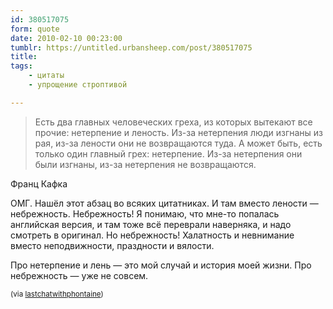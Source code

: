 ```yaml
---
id: 380517075
form: quote
date: 2010-02-10 00:23:00
tumblr: https://untitled.urbansheep.com/post/380517075
title: 
tags:
    - цитаты
    - упрощение строптивой

---
```


<blockquote>
Есть два главных человеческих греха, из которых вытекают все прочие: нетерпение и леность. Из-за нетерпения люди изгнаны из рая, из-за лености они не возвращаются туда. А может быть, есть только один главный грех: нетерпение. Из-за нетерпения они были изгнаны, из-за нетерпения не возвращаются.
</blockquote>

<p>Франц Кафка</p>

<p>ОМГ. Нашёл этот абзац во всяких цитатниках. И там вместо лености — небрежность. Небрежность! Я понимаю, что мне-то попалась английская версия, и там тоже всё переврали наверняка, и надо смотреть в оригинал. Но небрежность! Халатность и невнимание вместо неподвижности, праздности и вялости.</p>

<p>Про нетерпение и лень — это мой случай и история моей жизни. Про небрежность — уже не совсем.</p>

<p><small>(via <a href="http://lastchatwithphontaine.tumblr.com/post/380496641" class="tumblr_blog">lastchatwithphontaine</a>)</small></p>
